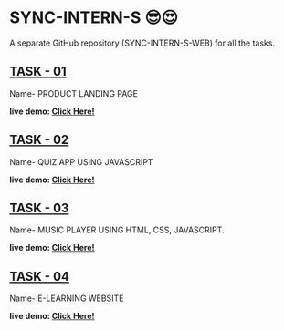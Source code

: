 # SYNC-INTERN-S 😎😍
A separate GitHub repository (SYNC-INTERN-S-WEB) for all the tasks.

## [TASK - 01](https://jeet00007.github.io/Product-Landing-Page/)
Name- PRODUCT LANDING PAGE

**live demo: [Click Here!](https://jeet00007.github.io/Product-Landing-Page/)**

## [TASK - 02](#)
Name- QUIZ APP USING JAVASCRIPT 

**live demo: [Click Here!](#)**

## [TASK - 03](#)
Name- MUSIC PLAYER USING HTML, CSS, JAVASCRIPT. 

**live demo: [Click Here!](#)**

## [TASK - 04](#)
Name- E-LEARNING WEBSITE

**live demo: [Click Here!](#)**
